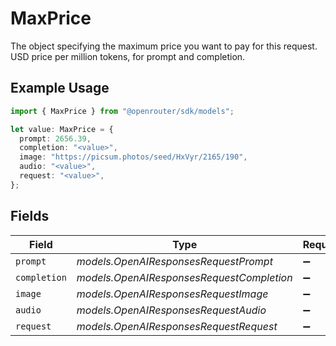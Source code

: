 # MaxPrice

The object specifying the maximum price you want to pay for this request. USD price per million tokens, for prompt and completion.

## Example Usage

```typescript
import { MaxPrice } from "@openrouter/sdk/models";

let value: MaxPrice = {
  prompt: 2656.39,
  completion: "<value>",
  image: "https://picsum.photos/seed/HxVyr/2165/190",
  audio: "<value>",
  request: "<value>",
};
```

## Fields

| Field                                     | Type                                      | Required                                  | Description                               |
| ----------------------------------------- | ----------------------------------------- | ----------------------------------------- | ----------------------------------------- |
| `prompt`                                  | *models.OpenAIResponsesRequestPrompt*     | :heavy_minus_sign:                        | N/A                                       |
| `completion`                              | *models.OpenAIResponsesRequestCompletion* | :heavy_minus_sign:                        | N/A                                       |
| `image`                                   | *models.OpenAIResponsesRequestImage*      | :heavy_minus_sign:                        | N/A                                       |
| `audio`                                   | *models.OpenAIResponsesRequestAudio*      | :heavy_minus_sign:                        | N/A                                       |
| `request`                                 | *models.OpenAIResponsesRequestRequest*    | :heavy_minus_sign:                        | N/A                                       |